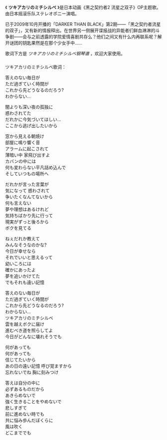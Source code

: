 

《 **ツキアカリのミチシルベ** 》是日本动画《黑之契约者2 流星之双子》OP主题歌。由日本摇滚乐队ステレオポニー演唱。

已于2009年10月开播的「DARKER THAN
BLACK」第2期——「黑之契约者流星的双子」，又有新的情报释出。在世界另一侧展开谍报战的异能者们鲜血淋淋的斗争剧——会与之前透露的学院爱情喜剧共存么？他们之间又有什么内再联系呢？解开谜团的钥匙果然是在那个少女手中……

歌词下方是 _ツキアカリのミチシルベ钢琴谱_ ，欢迎大家使用。

###  
ツキアカリのミチシルベ歌词：

答えのない毎日が  
ただ過ぎていく時間が  
これから先どうなるのだろう?  
わからない…

闇よりも深い夜の孤独に  
惑わされてた  
だれかに今気づいてほしい…  
ここから逃げ出したいから

窓から見える朝焼け  
部屋に鳴り響く音  
アラームに起こされて  
薄暗い中 家飛び出すよ  
カバンの中には  
何も変わらない平凡詰め込んで  
そしていつもの場所へ

だれかが言った言葉が  
気になって 惑わされて  
争いたくなんてないから  
何も言えない  
夢や理想はあるけれど  
気持ちばかり先に行って  
現実がずっと後ろから  
ボクを見てる

ねぇだれか教えて  
みんなそうなのかな?  
今日が幸せなら  
それでいいと思えるって  
幼いころには  
確かにあったよ  
夢を追いかけてた  
でもそれも遠い記憶

答えのない毎日が  
ただ過ぎていく時間が  
これから先どうなるのだろう?  
わからない…  
ツキアカリのミチシルベ  
雲を越えボクに届け  
進むべき道を照らしてよ  
今日がどんなに壊れそうでも

何があっても  
何があっても  
信じてたいから  
あの日の遠い記憶 呼び覚ますから  
忘れないでね 胸に刻みつけ

答えは自分の中に  
必ずあるものだから  
あきらめないで  
強く生きることをやめないで  
悲しすぎて  
前に進めない時でも  
共に悩み歩んだぼくらに  
風は吹く  
どこまででも

